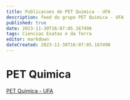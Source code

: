 ```yaml
---
title: Publicacoes de PET Quimica - UFA
description: feed do grupo PET Quimica - UFA
published: true
date: 2023-11-30T16:07:05.167498
tags: Ciencias Exatas e da Terra
editor: markdown
dateCreated: 2023-11-30T16:07:05.167498
---
```


# PET Quimica
[PET Quimica - UFA](/grupo/71PETQuimicaUFA.md)